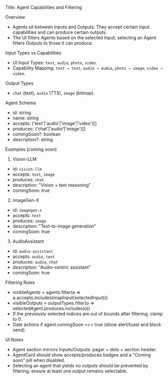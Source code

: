 Title: Agent Capabilities and Filtering

Overview
- Agents sit between Inputs and Outputs. They accept certain input capabilities and can produce certain outputs.
- The UI filters Agents based on the selected Input; selecting an Agent filters Outputs to those it can produce.

Input Types vs Capabilities
- UI Input Types: `text`, `audio`, `photo`, `video`.
- Capability Mapping: `text → text`, `audio → audio`, `photo → image`, `video → video`.

Output Types
- `chat` (text), `audio` (TTS), `image` (bitmap).

Agent Schema
- id: string
- name: string
- accepts: ('text'|'audio'|'image'|'video')[]
- produces: ('chat'|'audio'|'image')[]
- comingSoon?: boolean
- description?: string

Examples (coming soon)
1) Vision-LLM
- id: `vision-llm`
- accepts: `text`, `image`
- produces: `chat`
- description: "Vision + text reasoning"
- comingSoon: true

2) ImageGen-X
- id: `imagegen-x`
- accepts: `text`
- produces: `image`
- description: "Text-to-image generation"
- comingSoon: true

3) AudioAssistant
- id: `audio-assistant`
- accepts: `audio`, `text`
- produces: `audio`, `chat`
- description: "Audio-centric assistant"
- comingSoon: true

Filtering Rules
- visibleAgents = agents.filter(a => a.accepts.includes(mapInput(selectedInput)))
- visibleOutputs = outputTypes.filter(o => selectedAgent.produces.includes(o))
- If the previously selected indices are out of bounds after filtering, clamp to 0.
- Gate actions if agent.comingSoon === true (show alert/toast and block send).

UI Notes
- Agent section mirrors Inputs/Outputs: pager + dots + section header.
- AgentCard should show accepts/produces badges and a "Coming soon" pill when disabled.
- Selecting an agent that yields no outputs should be prevented by filtering; ensure at least one output remains selectable.

